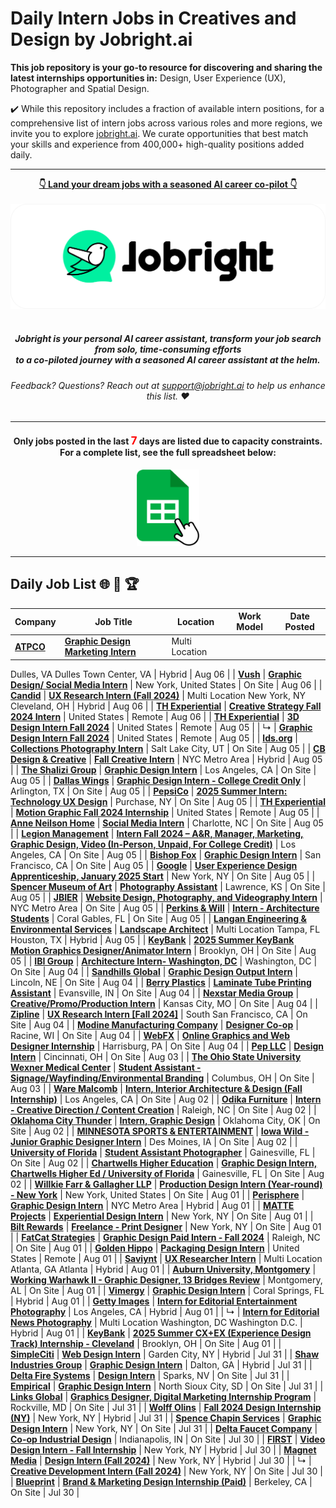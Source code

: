 
# Daily Intern Jobs in Creatives and Design by Jobright.ai



**This job repository is your go-to resource for discovering and sharing the latest internships opportunities in:** Design, User Experience (UX), Photographer and Spatial Design.


✔️ While this repository includes a fraction of available intern positions, for a comprehensive list of intern jobs across various roles and more regions, we invite you to explore [jobright.ai](https://jobright.ai/?utm_campaign=1049&utm_source=git). We curate opportunities that best match your skills and experience from 400,000+ high-quality positions added daily.

---

<div align="center">
<p>
    <a href="https://jobright.ai/?utm_campaign=1049&utm_source=git"><b>👇 Land your dream jobs with a seasoned AI career co-pilot 👇</b></a>
    <br>
    <br>
    <a href="https://jobright.ai/?utm_campaign=1049&utm_source=git">
        <img src="./static/img/jrbtn.svg" alt="jobright.ai">
    </a>
    <br>
    <br>
    <i>
    <sub> 
        <h5>
        Jobright is your personal AI career assistant, transform your job search from solo, time-consuming efforts 
        <br>
        to a co-piloted journey with a seasoned AI career assistant at the helm.
        </h5>
    </sub>
    </i>
</p>
<p>
    <sub> 
        <h6>
            Feedback? Questions? Reach out at <a href="mailto:support@jobright.ai">support@jobright.ai</a> to help us enhance this list. ❤️
        </h6>
    </sub>
</p>

---
<h4>
Only jobs posted in the last <span style="color: red; font-weight: bold; font-size: larger;">7</span> days are listed due to capacity constraints.
<br>
For a complete list, see the full spreadsheet below:
</h4>
<a href="https://docs.google.com/spreadsheets/d/1YhCc56aBbm1h-oiGbAEtRlc2IVW-CRqN_fJjsRBPHpk/edit?gid=537627258#gid=537627258">
    <img src="./static/img/excel_icon.png" alt="excel_icon", style="width: 20%; height: 20%;">
</a>
</div>

---
## Daily Job List  🌐 🧭 🏆


<!-- Please leave a one line gap between this and the table TABLE_START (DO NOT CHANGE THIS LINE) -->

| Company | Job Title | Location | Work Model | Date Posted |
| ----- | --------- |  --------- | ---- | ------- |
| **[ATPCO](http://www.atpco.net)** | **[Graphic Design Marketing Intern](https://jobright.ai/jobs/info/66b1e0b159113dff537539d0?utm_campaign=1049&utm_source=git)** | Multi Location
Dulles, VA
Dulles Town Center, VA | Hybrid | Aug 06 |
| **[Vush](https://www.vushstimulation.com)** | **[Graphic Design/ Social Media Intern](https://jobright.ai/jobs/info/66b1b0da35e67faf2b1fb473?utm_campaign=1049&utm_source=git)** | New York, United States | On Site | Aug 06 |
| **[Candid](https://candid.org)** | **[UX Research Intern (Fall 2024)](https://jobright.ai/jobs/info/66b1a27edf6c1c6abc83e694?utm_campaign=1049&utm_source=git)** | Multi Location
New York, NY
Cleveland, OH | Hybrid | Aug 06 |
| **[TH Experiential](https://thexperiential.com)** | **[Creative Strategy Fall 2024 Intern](https://jobright.ai/jobs/info/66b1690b5b990283cc956329?utm_campaign=1049&utm_source=git)** | United States | Remote | Aug 06 |
| **[TH Experiential](https://thexperiential.com)** | **[3D Design Intern Fall 2024](https://jobright.ai/jobs/info/66b1707093d68219d5a5cd4a?utm_campaign=1049&utm_source=git)** | United States | Remote | Aug 05 |
| ↳ | **[Graphic Design Intern Fall 2024](https://jobright.ai/jobs/info/66b164317d2add56e9b4ec5d?utm_campaign=1049&utm_source=git)** | United States | Remote | Aug 05 |
| **[lds.org](https://www.lds.org)** | **[Collections Photography Intern](https://jobright.ai/jobs/info/66b15dcc0827360699500444?utm_campaign=1049&utm_source=git)** | Salt Lake City, UT | On Site | Aug 05 |
| **[CB Design & Creative](http://www.clairebrodsky.com)** | **[Fall Creative Intern](https://jobright.ai/jobs/info/66b15a3216b280305d1c125b?utm_campaign=1049&utm_source=git)** | NYC Metro Area | Hybrid | Aug 05 |
| **[The Shalizi Group](https://www.theshalizigroup.com)** | **[Graphic Design Intern](https://jobright.ai/jobs/info/66b157c1d5f9930b4d3a8bc9?utm_campaign=1049&utm_source=git)** | Los Angeles, CA | On Site | Aug 05 |
| **[Dallas Wings](http://dallaswingsbasketball.com)** | **[Graphic Design Intern - College Credit Only](https://jobright.ai/jobs/info/66b15094c60b762532b91185?utm_campaign=1049&utm_source=git)** | Arlington, TX | On Site | Aug 05 |
| **[PepsiCo](http://www.pepsico.com)** | **[2025 Summer Intern: Technology UX Design](https://jobright.ai/jobs/info/66b148be1989281ef3c27088?utm_campaign=1049&utm_source=git)** | Purchase, NY | On Site | Aug 05 |
| **[TH Experiential](https://thexperiential.com)** | **[Motion Graphic Fall 2024 Internship](https://jobright.ai/jobs/info/66b146736539c42bb1409610?utm_campaign=1049&utm_source=git)** | United States | Remote | Aug 05 |
| **[Anne Neilson Home](http://www.anneneilsonhome.com)** | **[Social Media Intern](https://jobright.ai/jobs/info/66b12b81f972352b67099a0c?utm_campaign=1049&utm_source=git)** | Charlotte, NC | On Site | Aug 05 |
| **[Legion Management](https://thisislegion.co/)** | **[Intern Fall 2024 – A&R, Manager, Marketing, Graphic Design, Video (In-Person, Unpaid, For College Credit)](https://jobright.ai/jobs/info/66b1351354afead9cf36a25d?utm_campaign=1049&utm_source=git)** | Los Angeles, CA | On Site | Aug 05 |
| **[Bishop Fox](https://bishopfox.com)** | **[Graphic Design Intern](https://jobright.ai/jobs/info/66a022ee46b8641105c98bc8?utm_campaign=1049&utm_source=git)** | San Francisco, CA | On Site | Aug 05 |
| **[Google](https://www.google.com)** | **[User Experience Design Apprenticeship, January 2025 Start](https://jobright.ai/jobs/info/66b10b7a21a07ce8f411604e?utm_campaign=1049&utm_source=git)** | New York, NY | On Site | Aug 05 |
| **[Spencer Museum of Art](http://www.spencerart.ku.edu/)** | **[Photography Assistant](https://jobright.ai/jobs/info/66b0f74c0d8462830d18b760?utm_campaign=1049&utm_source=git)** | Lawrence, KS | On Site | Aug 05 |
| **[JBIER](https://www.jbierboutique.com)** | **[Website Design, Photography, and Videography Intern](https://jobright.ai/jobs/info/66b0e26e2181c3e4215a57ed?utm_campaign=1049&utm_source=git)** | NYC Metro Area | On Site | Aug 05 |
| **[Perkins & Will](http://perkinswill.com)** | **[Intern - Architecture Students](https://jobright.ai/jobs/info/665a02ea885fdd850b3ed2fb?utm_campaign=1049&utm_source=git)** | Coral Gables, FL | On Site | Aug 05 |
| **[Langan Engineering & Environmental Services](http://www.langan.com)** | **[Landscape Architect](https://jobright.ai/jobs/info/6676a096573f97cc9db08d7f?utm_campaign=1049&utm_source=git)** | Multi Location
Tampa, FL
Houston, TX | Hybrid | Aug 05 |
| **[KeyBank](https://www.key.com)** | **[2025 Summer KeyBank Motion Graphics Designer/Animator Intern](https://jobright.ai/jobs/info/66b12006d01b483264f366a5?utm_campaign=1049&utm_source=git)** | Brooklyn, OH | On Site | Aug 05 |
| **[IBI Group](https://www.ibigroup.com/)** | **[Architecture Intern- Washington, DC](https://jobright.ai/jobs/info/66592c55fb1dd944df45b6b4?utm_campaign=1049&utm_source=git)** | Washington, DC | On Site | Aug 04 |
| **[Sandhills Global](https://www.sandhills.com/)** | **[Graphic Design Output Intern](https://jobright.ai/jobs/info/664e491de2794cc911da59d7?utm_campaign=1049&utm_source=git)** | Lincoln, NE | On Site | Aug 04 |
| **[Berry Plastics](https://www.berryglobal.com)** | **[Laminate Tube Printing Assistant](https://jobright.ai/jobs/info/6628174a63da74834abea8b1?utm_campaign=1049&utm_source=git)** | Evansville, IN | On Site | Aug 04 |
| **[Nexstar Media Group](http://www.nexstar.tv)** | **[Creative/Promo/Production Intern](https://jobright.ai/jobs/info/664f8866b4296966b65ee564?utm_campaign=1049&utm_source=git)** | Kansas City, MO | On Site | Aug 04 |
| **[Zipline](http://flyzipline.com)** | **[UX Research Intern [Fall 2024]](https://jobright.ai/jobs/info/6675f7d380091fbf5e3ec8ba?utm_campaign=1049&utm_source=git)** | South San Francisco, CA | On Site | Aug 04 |
| **[Modine Manufacturing Company](http://www.modine.com)** | **[Designer Co-op](https://jobright.ai/jobs/info/66741e718f8ed70066b4bf6e?utm_campaign=1049&utm_source=git)** | Racine, WI | On Site | Aug 04 |
| **[WebFX](https://www.webfx.com)** | **[Online Graphics and Web Designer Internship](https://jobright.ai/jobs/info/650ed9ce4bb8a0ba95012668?utm_campaign=1049&utm_source=git)** | Harrisburg, PA | On Site | Aug 04 |
| **[Pep LLC](http://www.peppromotions.com/)** | **[Design Intern](https://jobright.ai/jobs/info/66751b5d1345ca9e335e7614?utm_campaign=1049&utm_source=git)** | Cincinnati, OH | On Site | Aug 03 |
| **[The Ohio State University Wexner Medical Center](http://wexnermedical.osu.edu/)** | **[Student Assistant - Signage/Wayfinding/Environmental Branding](https://jobright.ai/jobs/info/66adb326d5d36ef7c67d2141?utm_campaign=1049&utm_source=git)** | Columbus, OH | On Site | Aug 03 |
| **[Ware Malcomb](http://www.waremalcomb.com)** | **[Intern, Interior Architecture & Design (Fall Internship)](https://jobright.ai/jobs/info/66ad24870480bf22e41f834b?utm_campaign=1049&utm_source=git)** | Los Angeles, CA | On Site | Aug 02 |
| **[Odika Furniture](odikafurniture.com)** | **[Intern - Creative Direction / Content Creation](https://jobright.ai/jobs/info/66acf3cd0c536f3bd4ce5fff?utm_campaign=1049&utm_source=git)** | Raleigh, NC | On Site | Aug 02 |
| **[Oklahoma City Thunder](http://okcthunder.com)** | **[Intern, Graphic Design](https://jobright.ai/jobs/info/6690c8f150a8322cf99b81e0?utm_campaign=1049&utm_source=git)** | Oklahoma City, OK | On Site | Aug 02 |
| **[MINNESOTA SPORTS & ENTERTAINMENT](https://www.linkedin.com/company/55865194)** | **[Iowa Wild - Junior Graphic Designer Intern](https://jobright.ai/jobs/info/66ac944cb3297a4e03db80fa?utm_campaign=1049&utm_source=git)** | Des Moines, IA | On Site | Aug 02 |
| **[University of Florida](https://www.ufl.edu)** | **[Student Assistant Photographer](https://jobright.ai/jobs/info/66add9d4130c91e23dad7d97?utm_campaign=1049&utm_source=git)** | Gainesville, FL | On Site | Aug 02 |
| **[Chartwells Higher Education](http://chartwellshighered.com/)** | **[Graphic Design Intern, Chartwells Higher Ed / University of Florida](https://jobright.ai/jobs/info/66ac8d83f850058e3cf945a6?utm_campaign=1049&utm_source=git)** | Gainesville, FL | On Site | Aug 02 |
| **[Willkie Farr & Gallagher LLP](http://www.willkie.com)** | **[Production Design Intern (Year-round)  - New York](https://jobright.ai/jobs/info/66abf2ccff1a1dde686791f5?utm_campaign=1049&utm_source=git)** | New York, United States | On Site | Aug 01 |
| **[Perisphere](https://www.perisphere.io/)** | **[Graphic Design Intern](https://jobright.ai/jobs/info/66abda12810cde333a24aa28?utm_campaign=1049&utm_source=git)** | NYC Metro Area | Hybrid | Aug 01 |
| **[MATTE Projects](https://matteprojects.com/)** | **[Experiential Design Intern](https://jobright.ai/jobs/info/66abe863eb5341937cd59116?utm_campaign=1049&utm_source=git)** | New York, NY | On Site | Aug 01 |
| **[Bilt Rewards](https://www.biltrewards.com)** | **[Freelance - Print Designer](https://jobright.ai/jobs/info/66abeec3b86aa56a0a28f0dc?utm_campaign=1049&utm_source=git)** | New York, NY | On Site | Aug 01 |
| **[FatCat Strategies](https://fatcatstrategies.com)** | **[Graphic Design Paid Intern - Fall 2024](https://jobright.ai/jobs/info/66abdd64b7dc4de747ce4c93?utm_campaign=1049&utm_source=git)** | Raleigh, NC | On Site | Aug 01 |
| **[Golden Hippo](http://goldenhippomedia.com)** | **[Packaging Design Intern](https://jobright.ai/jobs/info/669b2be28e94ffc10da9cac9?utm_campaign=1049&utm_source=git)** | United States | Remote | Aug 01 |
| **[Saviynt](http://saviynt.com/)** | **[UX Researcher Intern](https://jobright.ai/jobs/info/66ab629aba7a250964cd802b?utm_campaign=1049&utm_source=git)** | Multi Location
Atlanta, GA
Atlanta | Hybrid | Aug 01 |
| **[Auburn University, Montgomery](http://www.aum.edu/)** | **[Working Warhawk II - Graphic Designer, 13 Bridges Review](https://jobright.ai/jobs/info/66ab00ceac12cd3b25551df5?utm_campaign=1049&utm_source=git)** | Montgomery, AL | On Site | Aug 01 |
| **[Vimergy](https://www.vimergy.com)** | **[Graphic Design Intern](https://jobright.ai/jobs/info/667ec8fde3e05fc18a9d7646?utm_campaign=1049&utm_source=git)** | Coral Springs, FL | Hybrid | Aug 01 |
| **[Getty Images](https://www.gettyimages.com)** | **[Intern for Editorial Entertainment Photography](https://jobright.ai/jobs/info/66aae449a0e041f408d7bc2b?utm_campaign=1049&utm_source=git)** | Los Angeles, CA | Hybrid | Aug 01 |
| ↳ | **[Intern for Editorial News Photography](https://jobright.ai/jobs/info/66aae0eadeae4bc2811f95f1?utm_campaign=1049&utm_source=git)** | Multi Location
Washington, DC
Washington D.C. | Hybrid | Aug 01 |
| **[KeyBank](https://www.key.com)** | **[2025 Summer CX+EX (Experience Design Track) Internship - Cleveland](https://jobright.ai/jobs/info/66abdb78550bd1b60dccd320?utm_campaign=1049&utm_source=git)** | Brooklyn, OH | On Site | Aug 01 |
| **[SimpleCiti](http://www.simpleciti.com)** | **[Web Design Intern](https://jobright.ai/jobs/info/66aabdc887fad65397f01502?utm_campaign=1049&utm_source=git)** | Garden City, NY | Hybrid | Jul 31 |
| **[Shaw Industries Group](https://shawinc.com)** | **[Graphic Design Intern](https://jobright.ai/jobs/info/66aa66886cd586ba633cc930?utm_campaign=1049&utm_source=git)** | Dalton, GA | Hybrid | Jul 31 |
| **[Delta Fire Systems](https://www.deltafiresystems.com/)** | **[Design Intern](https://jobright.ai/jobs/info/66af9f3e6be6897cc243e74f?utm_campaign=1049&utm_source=git)** | Sparks, NV | On Site | Jul 31 |
| **[Empirical](https://empiricalfoods.com/)** | **[Graphic Design Intern](https://jobright.ai/jobs/info/66aa6308795e4e07631ab447?utm_campaign=1049&utm_source=git)** | North Sioux City, SD | On Site | Jul 31 |
| **[Links Global](http://www.linksglobal.org/)** | **[Graphics Designer, Digital Marketing Internship Program](https://jobright.ai/jobs/info/66aa5ae83ed5bb44e2e6ce07?utm_campaign=1049&utm_source=git)** | Rockville, MD | On Site | Jul 31 |
| **[Wolff Olins](https://www.wolffolins.com)** | **[Fall 2024 Design Internship (NY)](https://jobright.ai/jobs/info/66aaec12731bb4be1dc89572?utm_campaign=1049&utm_source=git)** | New York, NY | Hybrid | Jul 31 |
| **[Spence Chapin Services](http://www.spence-chapin.org)** | **[Graphic Design Intern](https://jobright.ai/jobs/info/66a99c2976531eb15442671c?utm_campaign=1049&utm_source=git)** | New York, NY | On Site | Jul 31 |
| **[Delta Faucet Company](http://www.deltafaucetcompany.com)** | **[Co-op Industrial Design](https://jobright.ai/jobs/info/66a96ad8ea9c3ebad61dc303?utm_campaign=1049&utm_source=git)** | Indianapolis, IN | On Site | Jul 30 |
| **[FIRST](https://firstagency.com/)** | **[Video Design Intern - Fall Internship](https://jobright.ai/jobs/info/66a947e9ba6d45ab48eb1057?utm_campaign=1049&utm_source=git)** | New York, NY | Hybrid | Jul 30 |
| **[Magnet Media](http://www.magnetmediafilms.com)** | **[Design Intern (Fall 2024)](https://jobright.ai/jobs/info/66a945e42b0527d2e164b687?utm_campaign=1049&utm_source=git)** | New York, NY | Hybrid | Jul 30 |
| ↳ | **[Creative Development Intern (Fall 2024)](https://jobright.ai/jobs/info/66a93a4a759add9ab78c1d12?utm_campaign=1049&utm_source=git)** | New York, NY | On Site | Jul 30 |
| **[Blueprint](https://blueprint-health.com)** | **[Brand & Marketing Design Internship (Paid)](https://jobright.ai/jobs/info/66a94b8c5a3ca5346171c340?utm_campaign=1049&utm_source=git)** | Berkeley, CA | On Site | Jul 30 |
<!-- Please leave a one line gap between this and the table TABLE_END (DO NOT CHANGE THIS LINE) -->